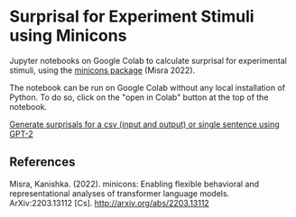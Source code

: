 # Surprisal for Experiment Stimuli using Minicons

Jupyter notebooks on Google Colab to calculate surprisal for experimental stimuli, using the [minicons package](https://github.com/kanishkamisra/minicons) (Misra 2022). 

The notebook can be run on Google Colab without any local installation of Python. To do so, click on the "open in Colab" button at the top of the notebook. 

[Generate surprisals for a csv (input and output) or single sentence using GPT-2](https://github.com/UMWordLab/surprisal_with_minicons/blob/main/EnglishGPT_2_Surprisal.ipynb)

## References

Misra, Kanishka. (2022). minicons: Enabling flexible behavioral and representational analyses of transformer language models. ArXiv:2203.13112 [Cs]. http://arxiv.org/abs/2203.13112
